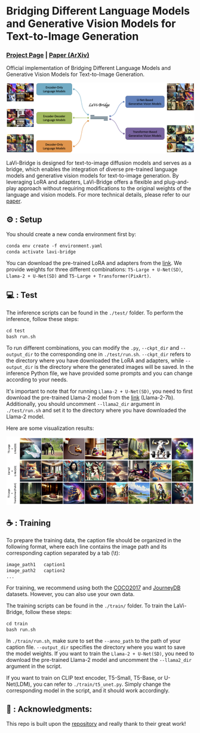 # Bridging Different Language Models and Generative Vision Models for Text-to-Image Generation

### [Project Page](https://shihaozhaozsh.github.io/LaVi-Bridge/) | [Paper (ArXiv)](https://arxiv.org/abs/2403.07860)

Official implementation of Bridging Different Language Models and Generative Vision Models for Text-to-Image Generation.

<img width="800" alt="image" src="./figs/overview.png">

LaVi-Bridge is designed for text-to-image diffusion models and serves as a bridge, which enables the integration of diverse pre-trained language models and generative vision models for text-to-image generation. By leveraging LoRA and adapters, LaVi-Bridge offers a flexible and plug-and-play approach without requiring modifications to the original weights of the language and vision models. For more technical details, please refer to our [paper](https://arxiv.org/abs/2403.07860).

## ⚙ : Setup

You should create a new conda environment first by:

    conda env create -f environment.yaml
    conda activate lavi-bridge

You can download the pre-trained LoRA and adapters from the [link](https://huggingface.co/shihaozhao/LaVi-Bridge/tree/main). We provide weights for three different combinations: `T5-Large + U-Net(SD)`, `Llama-2 + U-Net(SD)` and `T5-Large + Transformer(PixArt)`.

## 💻 : Test

The inference scripts can be found in the `./test/` folder. To perform the inference, follow these steps:

    cd test
    bash run.sh
    
To run different combinations, you can modify the `.py`, `--ckpt_dir` and `--output_dir` to the corresponding one in `./test/run.sh`. `--ckpt_dir` refers to the directory where you have downloaded the LoRA and adapters, while `--output_dir` is the directory where the generated images will be saved. In the inference Python file, we have provided some prompts and you can change according to your needs.

It's important to note that for running `Llama-2 + U-Net(SD)`, you need to first download the pre-trained Llama-2 model from the [link](https://llama.meta.com/llama2/) (Llama-2-7b). Additionally, you should uncomment `--llama2_dir` argument in `./test/run.sh` and set it to the directory where you have downloaded the Llama-2 model.

Here are some visualization results:

<img width="800" alt="image" src="./figs/results.png">

## ☕️ : Training

To prepare the training data, the caption file should be organized in the following format, where each line contains the image path and its corresponding caption separated by a tab (\t):

    image_path1   caption1
    image_path2   caption2
    ...

For training, we recommend using both the [COCO2017](https://cocodataset.org/#home) and [JourneyDB](https://arxiv.org/abs/2307.00716) datasets. However, you can also use your own data.

The training scripts can be found in the `./train/` folder. To train the LaVi-Bridge, follow these steps:

    cd train
    bash run.sh

In `./train/run.sh`, make sure to set the `--anno_path` to the path of your caption file. `--output_dir` specifies the directory where you want to save the model weights. If you want to train the `Llama-2 + U-Net(SD)`, you need to download the pre-trained Llama-2 model and uncomment the `--llama2_dir` argument in the script.

If you want to train on CLIP text encoder, T5-Small, T5-Base, or U-Net(LDM), you can refer to `./train/t5_unet.py`. Simply change the corresponding model in the script, and it should work accordingly.

## 🎉 : Acknowledgments:

This repo is built upon the [repository](https://github.com/cloneofsimo/lora) and really thank to their great work!

<!---## 📖 : Citation

```bibtex
xxx
```-->

